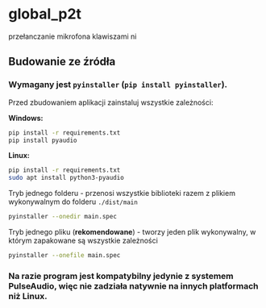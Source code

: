 # global_p2t
przełanczanie mikrofona klawiszami ni

## Budowanie ze źródła
### Wymagany jest `pyinstaller` (`pip install pyinstaller`).
Przed zbudowaniem aplikacji zainstaluj wszystkie zależności:

**Windows:**
```cmd
pip install -r requirements.txt
pip install pyaudio
```

**Linux:**
```bash
pip install -r requirements.txt
sudo apt install python3-pyaudio
```

Tryb jednego folderu - przenosi wszystkie biblioteki razem z plikiem wykonywalnym do folderu `./dist/main`
```bash
pyinstaller --onedir main.spec
```
Tryb jednego pliku (**rekomendowane**) - tworzy jeden plik wykonywalny, w którym zapakowane są wszystkie zależności
```bash
pyinstaller --onefile main.spec
```

### Na razie program jest kompatybilny jedynie z systemem PulseAudio, więc nie zadziała natywnie na innych platformach niż Linux.
